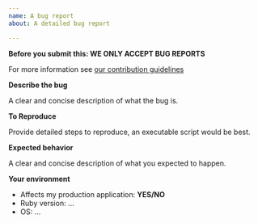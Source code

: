 ```yaml
---
name: A bug report
about: A detailed bug report

---
```


**Before you submit this: WE ONLY ACCEPT BUG REPORTS**

For more information see [our contribution guidelines](https://github.com/rom-rb/rom/blob/master/CONTRIBUTING.md)

**Describe the bug**

A clear and concise description of what the bug is.

**To Reproduce**

Provide detailed steps to reproduce, an executable script would be best.

**Expected behavior**

A clear and concise description of what you expected to happen.

**Your environment**

- Affects my production application: **YES/NO**
- Ruby version: ...
- OS: ...
